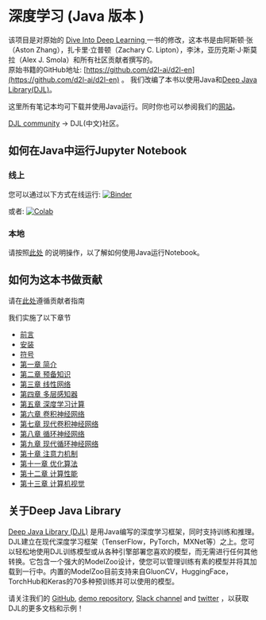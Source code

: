 # 深度学习 (Java 版本 )

该项目是对原始的 [Dive Into Deep Learning ](https://d2l.ai) 一书的修改，这本书是由阿斯顿·张（Aston Zhang），扎卡里·立普顿（Zachary C. Lipton），李沐，亚历克斯·J·斯莫拉（Alex J. Smola）和所有社区贡献者撰写的。  
原始书籍的GitHub地址: [https://github.com/d2l-ai/d2l-en](https://github.com/d2l-ai/d2l-en) 。
我们改编了本书以使用Java和[Deep Java Library(DJL)](https://djl.ai)。

这里所有笔记本均可下载并使用Java运行。同时你也可以参阅我们的[网站](https://d2l.djl.ai)。

[DJL community](https://github.com/deepjavalibrary/djl) -> DJL(中文)社区。

## 如何在Java中运行Jupyter Notebook

### 线上
您可以通过以下方式在线运行: [![Binder](https://mybinder.org/badge_logo.svg)](https://mybinder.org/v2/gh/deepjavalibrary/d2l-java-zh/master?urlpath=lab)

或者: [![Colab](https://colab.research.google.com/assets/colab-badge.svg)](https://colab.research.google.com/github/deepjavalibrary/d2l-java-zh/blob/colab/)

### 本地
请按照[此处](https://d2l.djl.ai/chapter_installation/index.html) 的说明操作，以了解如何使用Java运行Notebook。


## 如何为这本书做贡献

请在[此处](documentation/contribute.md)遵循贡献者指南

我们实施了以下章节
* [前言](chapter_preface/index.ipynb)
* [安装](chapter_installation/index.ipynb)
* [符号](chapter_notation/index.ipynb)
* [第一章 简介](chapter_introduction/index.ipynb)
* [第二章 预备知识](chapter_preliminaries/)
* [第三章 线性网络](chapter_linear-networks/)
* [第四章 多层感知器](chapter_multilayer-perceptrons/)
* [第五章 深度学习计算](chapter_deep-learning-computation/)
* [第六章 卷积神经网络](chapter_convolutional-neural-networks/)
* [第七章 现代卷积神经网络](chapter_convolutional-modern/)
* [第八章 循环神经网络](chapter_recurrent-neural-networks/)
* [第九章 现代循环神经网络](chapter_recurrent-modern/)
* [第十章 注意力机制](chapter_attention-mechanisms/)
* [第十一章 优化算法](chapter_optimization/)
* [第十二章 计算性能](chapter_computational-performance/)
* [第十三章 计算机视觉](chapter_computer-vision/)

## 关于Deep Java Library

[Deep Java Library (DJL)](https://djl.ai) 是用Java编写的深度学习框架，同时支持训练和推理。DJL建立在现代深度学习框架（TenserFlow，PyTorch，MXNet等）之上。您可以轻松地使用DJL训练模型或从各种引擎部署您喜欢的模型，而无需进行任何其他转换。它包含一个强大的ModelZoo设计，使您可以管理训练有素的模型并将其加载到一行中。内置的ModelZoo目前支持来自GluonCV，HuggingFace，TorchHub和Keras的70多种预训练并可以使用的模型。

请关注我们的 [GitHub](https://github.com/deepjavalibrary/djl/tree/master/docs), [demo repository](https://github.com/deepjavalibrary/djl-demo), [Slack channel](https://join.slack.com/t/deepjavalibrary/shared_invite/zt-ar91gjkz-qbXhr1l~LFGEIEeGBibT7w) and [twitter](https://twitter.com/deepjavalibrary) ，以获取DJL的更多文档和示例！
